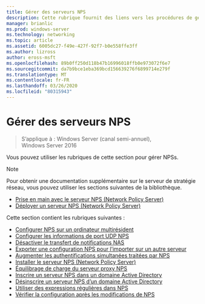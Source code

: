 ```yaml
---
title: Gérer des serveurs NPS
description: Cette rubrique fournit des liens vers les procédures de gestion de NPSs dans Windows Server 2016.
manager: brianlic
ms.prod: windows-server
ms.technology: networking
ms.topic: article
ms.assetid: 6005dc27-f49e-427f-92f7-b0e558ffe3ff
ms.author: lizross
author: eross-msft
ms.openlocfilehash: 89b0ff250d118b47b16996018ffb0e973072f6e7
ms.sourcegitcommit: da7b9bce1eba369bcd156639276f6899714e279f
ms.translationtype: MT
ms.contentlocale: fr-FR
ms.lasthandoff: 03/26/2020
ms.locfileid: "80315943"
---
```

# <a name="manage-npss"></a>Gérer des serveurs NPS

>S’applique à : Windows Server (canal semi-annuel), Windows Server 2016

Vous pouvez utiliser les rubriques de cette section pour gérer NPSs.

>[!NOTE]
>Pour obtenir une documentation supplémentaire sur le serveur de stratégie réseau, vous pouvez utiliser les sections suivantes de la bibliothèque.
>- [Prise en main avec le serveur NPS (Network Policy Server)](nps-getstart-top.md)
>- [Déployer un serveur NPS (Network Policy Server)](nps-deploy.md) 

Cette section contient les rubriques suivantes :

- [Configurer NPS sur un ordinateur multirésident](nps-multihomed-configure.md)
- [Configurer les informations de port UDP NPS](nps-udp-ports-configure.md)
- [Désactiver le transfert de notifications NAS](nps-disable-nas-notifications.md)
- [Exporter une configuration NPS pour l’importer sur un autre serveur](nps-manage-export.md)
- [Augmenter les authentifications simultanées traitées par NPS](nps-concurrent-auth.md)
- [Installer le serveur NPS (Network Policy Server)](nps-manage-install.md)
- [Équilibrage de charge du serveur proxy NPS](nps-manage-proxy-lb.md)
- [Inscrire un serveur NPS dans un domaine Active Directory](nps-manage-register.md)
- [Désinscrire un serveur NPS d’un domaine Active Directory](nps-manage-unregister.md)
- [Utiliser des expressions régulières dans NPS](nps-crp-reg-expressions.md)
- [Vérifier la configuration après les modifications de NPS](nps-manage-verify.md)

